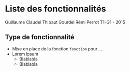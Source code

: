 # Liste des fonctionnalités

Guillaume Claudel
Thibaut Gourdel
Rémi Perrot
T1-G1 - 2015

## Type de fonctionnalité

* Mise en place de la fonction `fonction` pour ....
* Lorem ipsum
	* Blablabla
	* Blablabla

